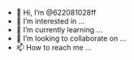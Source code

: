 - 👋 Hi, I’m @622081028ff
- 👀 I’m interested in ...
- 🌱 I’m currently learning ...
- 💞️ I’m looking to collaborate on ...
- 📫 How to reach me ...

<!---
622081028ff/622081028ff is a ✨ special ✨ repository because its `README.md` (this file) appears on your GitHub profile.
You can click the Preview link to take a look at your changes.
--->
